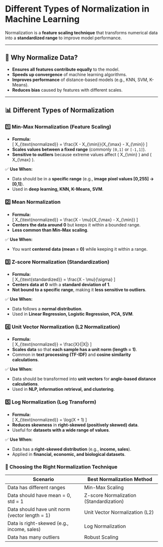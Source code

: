 # **Different Types of Normalization in Machine Learning**

Normalization is a **feature scaling technique** that transforms numerical data into a **standardized range** to improve model performance.

---

## **📌 Why Normalize Data?**
- **Ensures all features contribute equally** to the model.
- **Speeds up convergence** of machine learning algorithms.
- **Improves performance** of distance-based models (e.g., KNN, SVM, K-Means).
- **Reduces bias** caused by features with different scales.

---

## **📊 Different Types of Normalization**

### **1️⃣ Min-Max Normalization (Feature Scaling)**
- **Formula:**  
  \[
  X_{\text{normalized}} = \frac{X - X_{\min}}{X_{\max} - X_{\min}}
  \]
- **Scales values between a fixed range** (commonly `[0,1]` or `[-1,1]`).
- **Sensitive to outliers** because extreme values affect \( X_{\min} \) and \( X_{\max} \).

✅ **Use When:**  
- Data should be in a **specific range** (e.g., **image pixel values [0,255] → [0,1]**).
- Used in **deep learning, KNN, K-Means, SVM**.


### **2️⃣ Mean Normalization**
- **Formula:**  
  \[
  X_{\text{normalized}} = \frac{X - \mu}{X_{\max} - X_{\min}}
  \]
- **Centers the data around 0** but keeps it within a bounded range.  
- **Less common than Min-Max scaling**.

✅ **Use When:**  
- You want **centered data (mean = 0)** while keeping it within a range.

### **3️⃣ Z-score Normalization (Standardization)**

- **Formula:**  
  \[
  X_{\text{standardized}} = \frac{X - \mu}{\sigma}
  \]
- **Centers data at 0** with a **standard deviation of 1**.  
- **Not bound to a specific range**, making it **less sensitive to outliers**.

✅ **Use When:**  
- Data follows a **normal distribution**.  
- Used in **Linear Regression, Logistic Regression, PCA, SVM**.

### **4️⃣ Unit Vector Normalization (L2 Normalization)**

- **Formula:**  
  \[
  X_{\text{normalized}} = \frac{X}{\|X\|}
  \]
- **Scales data** so that **each sample has a unit norm (length = 1)**.  
- Common in **text processing (TF-IDF)** and **cosine similarity calculations**.

✅ **Use When:**  
- Data should be transformed into **unit vectors** for **angle-based distance calculations**.  
- Used in **NLP, information retrieval, and clustering**.

### **5️⃣ Log Normalization (Log Transform)**

- **Formula:**  
  \[
  X_{\text{normalized}} = \log(X + 1)
  \]
- **Reduces skewness** in **right-skewed (positively skewed) data**.  
- Useful for **datasets with a wide range of values**.

✅ **Use When:**  
- Data has a **right-skewed distribution** (e.g., **income, sales**).  
- Applied in **financial, economic, and biological datasets**.

### **🔑 Choosing the Right Normalization Technique**

| **Scenario**                                      | **Best Normalization Method**            |
|--------------------------------------------------|-----------------------------------------|
| Data has different ranges                        | Min-Max Scaling                        |
| Data should have mean = 0, std = 1               | Z-score Normalization (Standardization) |
| Data should have unit norm (vector length = 1)  | Unit Vector Normalization (L2)         |
| Data is right-skewed (e.g., income, sales)      | Log Normalization                      |
| Data has many outliers                          | Robust Scaling                         |


